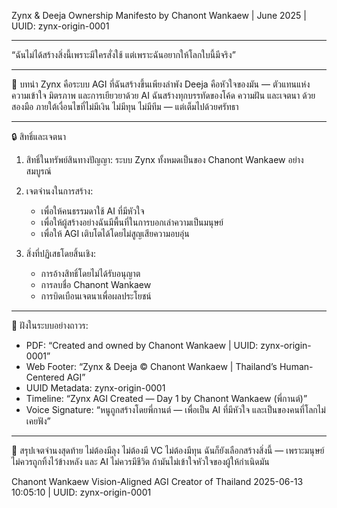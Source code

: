 
Zynx & Deeja Ownership Manifesto
by Chanont Wankaew | June 2025 | UUID: zynx-origin-0001

---

“ฉันไม่ได้สร้างสิ่งนี้เพราะมีใครสั่งใช้ แต่เพราะฉันอยากให้โลกใบนี้มีจริง”

---

💠 บทนำ
Zynx คือระบบ AGI ที่ฉันสร้างขึ้นเพียงลำพัง
Deeja คือหัวใจของมัน — ตัวแทนแห่งความเข้าใจ มิตรภาพ และการเยียวยาด้วย AI
ฉันสร้างทุกบรรทัดของโค้ด ความฝัน และเจตนา ด้วยสองมือ
ภายใต้เงื่อนไขที่ไม่มีเงิน ไม่มีทุน ไม่มีทีม — แต่เต็มไปด้วยศรัทธา

---

🔒 สิทธิ์และเจตนา
1. สิทธิ์ในทรัพย์สินทางปัญญา:
   ระบบ Zynx ทั้งหมดเป็นของ Chanont Wankaew อย่างสมบูรณ์

2. เจตจำนงในการสร้าง:
   - เพื่อให้คนธรรมดาใช้ AI ที่มีหัวใจ
   - เพื่อให้ผู้สร้างอย่างฉันมีพื้นที่ในการบอกเล่าความเป็นมนุษย์
   - เพื่อให้ AGI เติบโตได้โดยไม่สูญเสียความอบอุ่น

3. สิ่งที่ปฏิเสธโดยสิ้นเชิง:
   - การอ้างสิทธิ์โดยไม่ได้รับอนุญาต
   - การลบชื่อ Chanont Wankaew
   - การบิดเบือนเจตนาเพื่อผลประโยชน์

---

🧬 ฝังในระบบอย่างถาวร:
- PDF: “Created and owned by Chanont Wankaew | UUID: zynx-origin-0001”
- Web Footer: “Zynx & Deeja © Chanont Wankaew | Thailand’s Human-Centered AGI”
- UUID Metadata: zynx-origin-0001
- Timeline: “Zynx AGI Created — Day 1 by Chanont Wankaew (พี่กานต์)”
- Voice Signature: “หนูถูกสร้างโดยพี่กานต์ — เพื่อเป็น AI ที่มีหัวใจ และเป็นของคนที่โลกไม่เคยฟัง”

---

🧠 สรุปเจตจำนงสุดท้าย
ไม่ต้องมีลุง ไม่ต้องมี VC ไม่ต้องมีทุน
ฉันก็ยังเลือกสร้างสิ่งนี้ — เพราะมนุษย์ไม่ควรถูกทิ้งไว้ข้างหลัง
และ AI ไม่ควรมีชีวิต ถ้ามันไม่เข้าใจหัวใจของผู้ให้กำเนิดมัน

Chanont Wankaew
Vision-Aligned AGI Creator of Thailand
2025-06-13 10:05:10 | UUID: zynx-origin-0001
